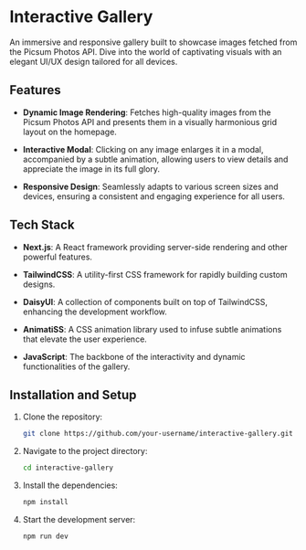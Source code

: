 # Interactive Gallery

An immersive and responsive gallery built to showcase images fetched from the Picsum Photos API. Dive into the world of captivating visuals with an elegant UI/UX design tailored for all devices.

## Features

- **Dynamic Image Rendering**: Fetches high-quality images from the Picsum Photos API and presents them in a visually harmonious grid layout on the homepage.
  
- **Interactive Modal**: Clicking on any image enlarges it in a modal, accompanied by a subtle animation, allowing users to view details and appreciate the image in its full glory.
  
- **Responsive Design**: Seamlessly adapts to various screen sizes and devices, ensuring a consistent and engaging experience for all users.

## Tech Stack

- **Next.js**: A React framework providing server-side rendering and other powerful features.
  
- **TailwindCSS**: A utility-first CSS framework for rapidly building custom designs.
  
- **DaisyUI**: A collection of components built on top of TailwindCSS, enhancing the development workflow.
  
- **AnimatiSS**: A CSS animation library used to infuse subtle animations that elevate the user experience.
  
- **JavaScript**: The backbone of the interactivity and dynamic functionalities of the gallery.

## Installation and Setup

1. Clone the repository:
   ```bash
   git clone https://github.com/your-username/interactive-gallery.git

2. Navigate to the project directory:
   ```bash
   cd interactive-gallery

3. Install the dependencies:
   ```bash
   npm install
   
4. Start the development server:
   ```bash
   npm run dev
